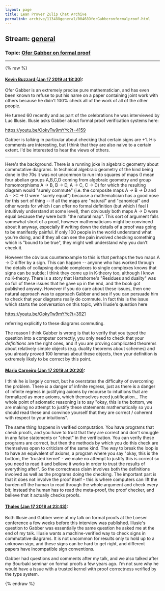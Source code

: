 ```yaml
---
layout: page
title: Lean Prover Zulip Chat Archive 
permalink: archive/113488general/00468OferGabberonformalproof.html
---
```


## Stream: [general](index.html)
### Topic: [Ofer Gabber on formal proof](00468OferGabberonformalproof.html)

---


{% raw %}
#### [ Kevin Buzzard (Jan 17 2019 at 18:30)](https://leanprover.zulipchat.com/#narrow/stream/113488-general/topic/Ofer%20Gabber%20on%20formal%20proof/near/155353065):
Ofer Gabber is an extremely precise pure mathematician, and has even been known to refuse to put his name on a paper containing joint work with others because he didn't 100% check all of the work of all of the other people. 

He turned 60 recently and as part of the celebrations he was interviewed by Luc Illusie. Illusie asks Gabber about formal proof verification systems here:

https://youtu.be/OokyTw9mYYc?t=4159

Gabber is talking in particular about checking that certain signs are +1. His comments are interesting, but I think that they are also naive to a certain extent. I'd be interested to hear the views of others.

****

Here's the background. There is a running joke in algebraic geometry about commutative diagrams. In technical algebraic geometry of the kind being done in the 70s it was not uncommon to run into squares of maps (I mean four abelian groups A,B,C,D coming from algebraic geometry and group homomorphisms A -> B, B -> D, A -> C, C -> D) for which the resulting diagram would "surely commute" (i.e. the composite maps A -> B -> D and A - >C -> D were "surely equal") because a mathematician has a good nose for this sort of thing -- if all the maps are "natural" and "canonical" and other words for which I can offer no formal definition (but which I feel I intuitively understand at some level), then obviously both maps A -> D were equal because they were both "the natural map". This sort of argument falls somewhat short of a proof, however mathematicians might be convinced about it anyway, especially if writing down the details of a proof was going to be manifestly painful. If only 100 people in the world understand what you're doing, and if they all can see the pain involved checking something which is "bound to be true", they might well understand why you don't check it.

However the obvious counterexample to this is that perhaps the two maps A -> D differ by a sign. This can happen -- anyone who has worked through the details of collapsing double complexes to single complexes knows that signs can be subtle; I think they come up in K-theory too, although I know no K-theory. There is a story that Hartshorne's "Residues and duality" was so full of these issues that he gave up in the end, and the book got published anyway. However if you do care about these issues, then one natural approach was to approach Gabber and see if you can persuade him to check that your diagrams really do commute. In fact this is the issue which starts the conversation on this topic, with Illusie's question here

https://youtu.be/OokyTw9mYYc?t=3921

referring explicitly to these diagrams commuting. 

The reason I think Gabber is wrong is that to verify that you typed the question into a computer correctly, you only need to check that your *definitions* are the right ones, and if you are proving complicated theorems about relatively simple objects (e.g. duality theorems about schemes) and you already proved 100 lemmas about these objects, then your definition is extremely likely to be correct by this point.

#### [ Mario Carneiro (Jan 17 2019 at 20:20)](https://leanprover.zulipchat.com/#narrow/stream/113488-general/topic/Ofer%20Gabber%20on%20formal%20proof/near/155361336):
I think he is largely correct, but he overstates the difficulty of overcoming the problem. There *is* a danger of infinite regress, just as there is a danger of infinite regress in justifying axioms by recourse to intuitions that are formalized as more axioms, which themselves need justification... The whole point of axiomatic reasoning is to say "okay, this is the bottom, we are making no attempt to justify these statements mathematically so you should read these and convince yourself that they are correct / coherent with respect to your intuitions".

The same thing happens in verified computation. You have programs that check proofs, and you have to trust that they are correct and don't smuggle in any false statements or "cheat" in the verification. You can verify these programs are correct, but then the methods by which you do this check are themselves open to criticism of the same kind. The way to break the loop is to have an equivalent of axioms, a program where you say "okay, this is the bottom, the 'trusted kernel' - we make no attempt to justify this is correct so you need to read it and believe it works in order to trust the results of everything after". So the correctness claim involves both the definitions involved as well as the programs doing the checking. The important part is that it does not involve the proof itself - this is where computers can lift the burden off the human to read through the whole argument and check every bit; instead the human has to read the meta-proof, the proof checker, and believe that it actually checks proofs.

#### [ Thales (Jan 17 2019 at 23:43)](https://leanprover.zulipchat.com/#narrow/stream/113488-general/topic/Ofer%20Gabber%20on%20formal%20proof/near/156326053):
Both Illusie and Gabber were at my talk on formal proofs at the Loeser conference a few weeks before this interview was published.  Illusie's question to Gabber was essentially the same question he asked me at the end of my talk.  Illusie wants a machine-verified way to check signs in commutative diagrams.  It is not uncommon for results only to hold up to a  unknown sign, and these signs can be hard to get right, and different papers have incompatible sign conventions.

Gabber had questions and comments after my talk, and we also talked after my Bourbaki seminar on formal proofs a few years ago.    I'm not sure why he would have a issue with a trusted kernel with proof correctness verified by the type system.


{% endraw %}
